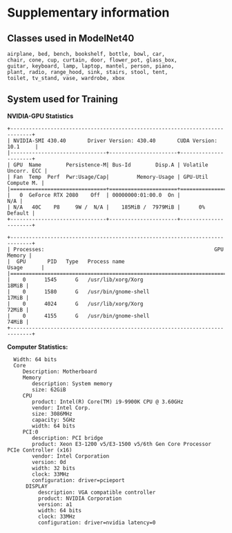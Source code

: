 # Supplementary information

## Classes used in ModelNet40

    airplane, bed, bench, bookshelf, bottle, bowl, car,
    chair, cone, cup, curtain, door, flower_pot, glass_box,
    guitar, keyboard, lamp, laptop, mantel, person, piano,
    plant, radio, range_hood, sink, stairs, stool, tent,
    toilet, tv_stand, vase, wardrobe, xbox

## System used for Training

**NVIDIA-GPU Statistics**

    +-----------------------------------------------------------------------------+
    | NVIDIA-SMI 430.40       Driver Version: 430.40       CUDA Version: 10.1     |
    |-------------------------------+----------------------+----------------------+
    | GPU  Name        Persistence-M| Bus-Id        Disp.A | Volatile Uncorr. ECC |
    | Fan  Temp  Perf  Pwr:Usage/Cap|         Memory-Usage | GPU-Util  Compute M. |
    |===============================+======================+======================|
    |   0  GeForce RTX 2080    Off  | 00000000:01:00.0  On |                  N/A |
    | N/A   40C    P8     9W /  N/A |    185MiB /  7979MiB |      0%      Default |
    +-------------------------------+----------------------+----------------------+

    +-----------------------------------------------------------------------------+
    | Processes:                                                       GPU Memory |
    |  GPU       PID   Type   Process name                             Usage      |
    |=============================================================================|
    |    0      1545      G   /usr/lib/xorg/Xorg                            18MiB |
    |    0      1580      G   /usr/bin/gnome-shell                          17MiB |
    |    0      4024      G   /usr/lib/xorg/Xorg                            72MiB |
    |    0      4155      G   /usr/bin/gnome-shell                          74MiB |
    +-----------------------------------------------------------------------------+

**Computer Statistics:**

      Width: 64 bits
      Core
         Description: Motherboard
         Memory
            description: System memory
            size: 62GiB
         CPU
            product: Intel(R) Core(TM) i9-9900K CPU @ 3.60GHz
            vendor: Intel Corp.
            size: 3086MHz
            capacity: 5GHz
            width: 64 bits
         PCI:0
            description: PCI bridge
            product: Xeon E3-1200 v5/E3-1500 v5/6th Gen Core Processor PCIe Controller (x16)
            vendor: Intel Corporation
            version: 0d
            width: 32 bits
            clock: 33MHz
            configuration: driver=pcieport
          DISPLAY
              description: VGA compatible controller
              product: NVIDIA Corporation
              version: a1
              width: 64 bits
              clock: 33MHz
              configuration: driver=nvidia latency=0
